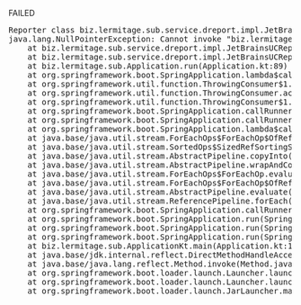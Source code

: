 FAILED

<pre>Reporter class biz.lermitage.sub.service.dreport.impl.JetBrainsUCReporterImpl failed, ignoring
java.lang.NullPointerException: Cannot invoke "biz.lermitage.sub.model.jetbrains.JetBrainsApiResponse.getReleases()" because "apiResponse" is null
	at biz.lermitage.sub.service.dreport.impl.JetBrainsUCReporterImpl.write(JetBrainsUCReporterImpl.kt:43)
	at biz.lermitage.sub.service.dreport.impl.JetBrainsUCReporterImpl.generate(JetBrainsUCReporterImpl.kt:28)
	at biz.lermitage.sub.Application.run(Application.kt:89)
	at org.springframework.boot.SpringApplication.lambda$callRunner$5(SpringApplication.java:789)
	at org.springframework.util.function.ThrowingConsumer$1.acceptWithException(ThrowingConsumer.java:82)
	at org.springframework.util.function.ThrowingConsumer.accept(ThrowingConsumer.java:60)
	at org.springframework.util.function.ThrowingConsumer$1.accept(ThrowingConsumer.java:86)
	at org.springframework.boot.SpringApplication.callRunner(SpringApplication.java:797)
	at org.springframework.boot.SpringApplication.callRunner(SpringApplication.java:788)
	at org.springframework.boot.SpringApplication.lambda$callRunners$3(SpringApplication.java:773)
	at java.base/java.util.stream.ForEachOps$ForEachOp$OfRef.accept(ForEachOps.java:184)
	at java.base/java.util.stream.SortedOps$SizedRefSortingSink.end(SortedOps.java:357)
	at java.base/java.util.stream.AbstractPipeline.copyInto(AbstractPipeline.java:510)
	at java.base/java.util.stream.AbstractPipeline.wrapAndCopyInto(AbstractPipeline.java:499)
	at java.base/java.util.stream.ForEachOps$ForEachOp.evaluateSequential(ForEachOps.java:151)
	at java.base/java.util.stream.ForEachOps$ForEachOp$OfRef.evaluateSequential(ForEachOps.java:174)
	at java.base/java.util.stream.AbstractPipeline.evaluate(AbstractPipeline.java:234)
	at java.base/java.util.stream.ReferencePipeline.forEach(ReferencePipeline.java:596)
	at org.springframework.boot.SpringApplication.callRunners(SpringApplication.java:773)
	at org.springframework.boot.SpringApplication.run(SpringApplication.java:325)
	at org.springframework.boot.SpringApplication.run(SpringApplication.java:1362)
	at org.springframework.boot.SpringApplication.run(SpringApplication.java:1351)
	at biz.lermitage.sub.ApplicationKt.main(Application.kt:143)
	at java.base/jdk.internal.reflect.DirectMethodHandleAccessor.invoke(DirectMethodHandleAccessor.java:103)
	at java.base/java.lang.reflect.Method.invoke(Method.java:580)
	at org.springframework.boot.loader.launch.Launcher.launch(Launcher.java:102)
	at org.springframework.boot.loader.launch.Launcher.launch(Launcher.java:64)
	at org.springframework.boot.loader.launch.JarLauncher.main(JarLauncher.java:40)

</pre>